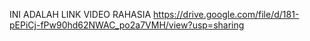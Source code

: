 INI ADALAH LINK VIDEO RAHASIA
https://drive.google.com/file/d/181-pEPiCj-fPw90hd62NWAC_po2a7VMH/view?usp=sharing
